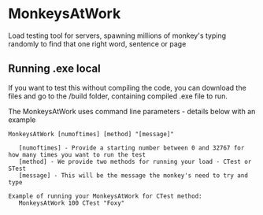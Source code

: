 # MonkeysAtWork
Load testing tool for servers, spawning millions of monkey's typing randomly to find that one right word, sentence or page

## Running .exe local
If you want to test this without compiling the code, you can download the files and go to the /build folder, containing compiled .exe file to run.

The MonkeysAtWork uses command line parameters - details below with an example

```
MonkeysAtWork [numoftimes] [method] "[message]"

   [numoftimes] - Provide a starting number between 0 and 32767 for how many times you want to run the test
   [method] - We provide two methods for running your load - CTest or STest
   [message] - This will be the message the monkey's need to try and type
```

```
Example of running your MonkeysAtWork for CTest method:
   MonkeysAtWork 100 CTest "Foxy"
```